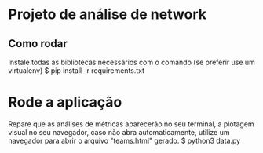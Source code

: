 # Projeto de análise de network

## Como rodar

Instale todas as bibliotecas necessários com o comando (se preferir use um virtualenv)
$ pip install -r requirements.txt

# Rode a aplicação
Repare que as análises de métricas aparecerão no seu terminal, a plotagem visual no seu navegador, caso não abra automaticamente, utilize um navegador para abrir o arquivo "teams.html" gerado. 
$ python3 data.py 
